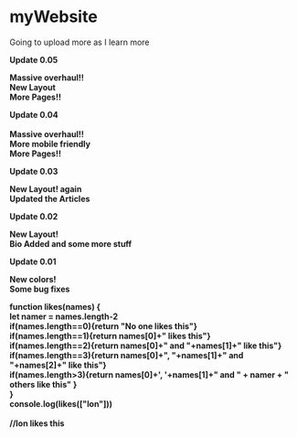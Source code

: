 # myWebsite

Going to upload more as I learn more <br>


   <b>Update 0.05<b>
   
   Massive overhaul!!<br>New Layout<br>More Pages!!<br>
   
   <b>Update 0.04</b><br>    
   Massive overhaul!!<br>More mobile friendly
  <br>More Pages!!
           

 <b>Update 0.03<br></b>

 New Layout! again<br> Updated the Articles<br>


 <b>Update 0.02<br></b>

 New Layout!<br> Bio Added and some more stuff<br>
 
 
 <b>Update 0.01<br></b>
 
 New colors!<br> Some bug fixes<br>
   
function likes(names) {<br>
  let namer = names.length-2<br>
  if(names.length==0){return "No one likes this"}<br>
  if(names.length==1){return names[0]+" likes this"}<br>
  if(names.length==2){return names[0]+" and "+names[1]+" like this"}<br>
  if(names.length==3){return names[0]+", "+names[1]+" and "+names[2]+" like this"}<br>
  if(names.length>3){return names[0]+', '+names[1]+" and " + namer + " others like this" }<br>
}<br>
console.log(likes(["Ion"]))<br>
<br>
//Ion likes this
